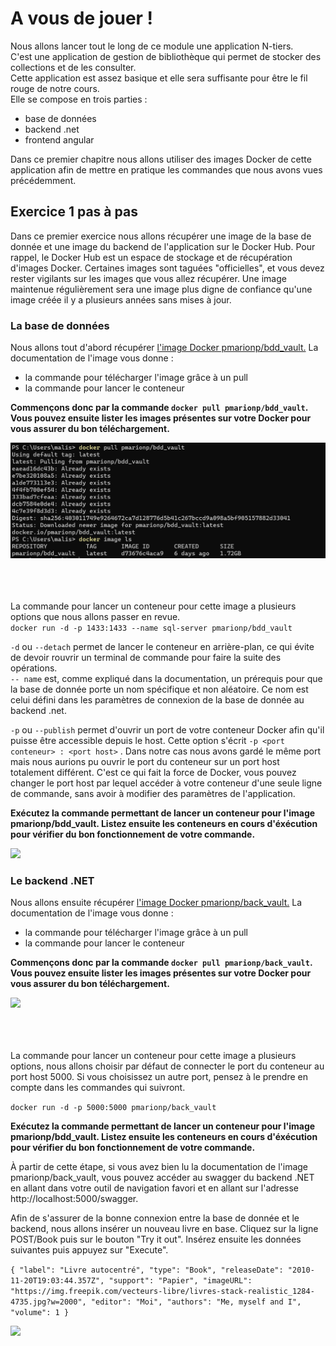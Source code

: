 # A vous de jouer ! 


Nous allons lancer tout le long de ce module une application N-tiers.  
C'est une application de gestion de bibliothèque qui permet de stocker des collections et de les consulter.  
Cette application est assez basique et elle sera suffisante pour être le fil rouge de notre cours.  
Elle se compose en trois parties : 
- base de données
- backend .net
- frontend angular

Dans ce premier chapitre nous allons utiliser des images Docker de cette application 
afin de mettre en pratique les commandes que nous avons vues précédemment.  

## Exercice 1 pas à pas

Dans ce premier exercice nous allons récupérer une image de la base de donnée et une image du backend de l'application sur le Docker Hub.
Pour rappel, le Docker Hub est un espace de stockage et de récupération d'images Docker. Certaines images sont taguées "officielles",
et vous devez rester vigilants sur les images que vous allez récupérer. Une image maintenue régulièrement sera une image plus digne de confiance
qu'une image créée il y  a plusieurs années sans mises à jour.

### La base de données

Nous allons tout d'abord récupérer [l'image Docker pmarionp/bdd_vault.](https://hub.docker.com/r/pmarionp/bdd_vault) La documentation de l'image vous donne : 
- la commande pour télécharger l'image grâce à un pull
- la commande pour lancer le conteneur

**Commençons donc par la commande ``docker pull pmarionp/bdd_vault``. 
Vous pouvez ensuite lister les images présentes sur votre Docker pour vous assurer du bon téléchargement.**

![](images/docker-exercice/docker_pull_bdd.png)  
<br>
<br>
<br>


La commande pour lancer un conteneur pour cette image a plusieurs options que nous allons passer en revue.  
``docker run -d -p 1433:1433 --name sql-server pmarionp/bdd_vault``

``-d`` ou ``--detach`` permet de lancer le conteneur en arrière-plan, ce qui évite de devoir rouvrir un terminal de commande pour 
faire la suite des opérations.  
```-- name``` est, comme expliqué dans la documentation, un prérequis pour que la base de donnée porte un nom spécifique et non aléatoire.
Ce nom est celui défini dans les paramètres de connexion de la base de donnée au backend .net.    

`-p` ou `--publish` permet d'ouvrir un port de votre conteneur Docker afin qu'il puisse être accessible depuis le host. 
Cette option s'écrit `-p <port conteneur> : <port host>` . Dans notre cas nous avons gardé le même port mais nous aurions pu ouvrir le port 
du conteneur sur un port host totalement différent. C'est ce qui fait la force de Docker, vous pouvez changer le port host par lequel accéder à votre conteneur d'une seule ligne de commande, 
sans avoir à modifier des paramètres de l'application.

**Exécutez la commande permettant de lancer un conteneur pour l'image pmarionp/bdd_vault. 
Listez ensuite les conteneurs en cours d'éxécution pour vérifier du bon fonctionnement de votre commande.**


![](images/docker-exercice/docker_run_bdd.png)  

### Le backend .NET

Nous allons ensuite récupérer [l'image Docker pmarionp/back_vault.](https://hub.docker.com/r/pmarionp/back_vault) La documentation de l'image vous donne :
- la commande pour télécharger l'image grâce à un pull
- la commande pour lancer le conteneur

**Commençons donc par la commande ``docker pull pmarionp/back_vault``.
Vous pouvez ensuite lister les images présentes sur votre Docker pour vous assurer du bon téléchargement.**

![](images/docker-exercice/docker_pull_back.png)  
<br>
<br>
<br>


La commande pour lancer un conteneur pour cette image a plusieurs options, nous allons choisir par défaut de connecter le port du conteneur au port host 5000.
Si vous choisissez un autre port, pensez à le prendre en compte dans les commandes qui suivront.

``docker run -d -p 5000:5000 pmarionp/back_vault``

**Exécutez la commande permettant de lancer un conteneur pour l'image pmarionp/bdd_vault.
Listez ensuite les conteneurs en cours d'éxécution pour vérifier du bon fonctionnement de votre commande.**

À partir de cette étape, si vous avez bien lu la documentation de l'image pmarionp/back_vault, vous pouvez accéder au swagger du backend .NET en allant dans votre outil de 
navigation favori et en allant sur l'adresse http://localhost:5000/swagger.

Afin de s'assurer de la bonne connexion entre la base de donnée et le backend, nous allons insérer un nouveau livre en base.
Cliquez sur la ligne POST/Book puis sur le bouton "Try it out". Insérez ensuite les données suivantes puis appuyez sur "Execute".

``
{
"label": "Livre autocentré",
"type": "Book",
"releaseDate": "2010-11-20T19:03:44.357Z",
"support": "Papier",
"imageURL": "https://img.freepik.com/vecteurs-libre/livres-stack-realistic_1284-4735.jpg?w=2000",
"editor": "Moi",
"authors": "Me, myself and I",
"volume": 1
}
``


![](images/docker-exercice/docker_run_back.png)  

